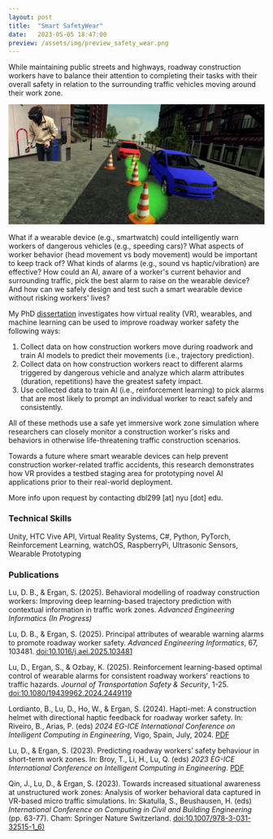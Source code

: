 ```yaml
---
layout: post
title:  "Smart SafetyWear"
date:   2023-05-05 18:47:00
preview: /assets/img/preview_safety_wear.png
---
```


While maintaining public streets and highways, roadway construction workers have to balance their attention to completing their tasks with their overall safety in relation to the surrounding traffic vehicles moving around their work zone.

![VR roadway work zone simulation](/assets/img/safety-wear/promo.png)

What if a wearable device (e.g., smartwatch) could intelligently warn workers of dangerous vehicles (e.g., speeding cars)? What aspects of worker behavior (head movement vs body movement) would be important to keep track of? What kinds of alarms (e.g., sound vs haptic/vibration) are effective? How could an AI, aware of a worker's current behavior and surrounding traffic, pick the best alarm to raise on the wearable device? And how can we safely design and test such a smart wearable device without risking workers' lives?

My PhD [dissertation](https://www.proquest.com/docview/3213689744) investigates how virtual reality (VR), wearables, and machine learning can be used to improve roadway worker safety the following ways:

 1. Collect data on how construction workers move during roadwork and train AI models to predict their movements (i.e., trajectory prediction).
 2. Collect data on how construction workers react to different alarms triggered by dangerous vehicle and analyze which alarm attributes (duration, repetitions) have the greatest safety impact.
 3. Use collected data to train AI (i.e., reinforcement learning) to pick alarms that are most likely to prompt an individual worker to react safely and consistently.

All of these methods use a safe yet immersive work zone simulation where researchers can closely monitor a construction worker's risks and behaviors in otherwise life-threatening traffic construction scenarios.

Towards a future where smart wearable devices can help prevent construction worker-related traffic accidents, this research demonstrates how VR provides a testbed staging area for prototyping novel AI applications prior to their real-world deployment.
 
More info upon request by contacting dbl299 [at] nyu [dot] edu.

### Technical Skills

Unity, HTC Vive API, Virtual Reality Systems, C#, Python, PyTorch, Reinforcement Learning, watchOS, RaspberryPi, Ultrasonic Sensors, Wearable Prototyping

### Publications

Lu, D. B., & Ergan, S. (2025). Behavioral modelling of roadway construction workers: Improving deep learning-based trajectory prediction with contextual information in traffic work zones. *Advanced Engineering Informatics (In Progress)*

Lu, D. B., & Ergan, S. (2025). Principal attributes of wearable warning alarms to promote roadway worker safety. *Advanced Engineering Informatics*, 67, 103481. [doi:10.1016/j.aei.2025.103481](https://doi.org/10.1016/j.aei.2025.103481)

Lu, D., Ergan, S., & Ozbay, K. (2025). Reinforcement learning-based optimal control of wearable alarms for consistent roadway workers’ reactions to traffic hazards. *Journal of Transportation Safety & Security*, 1-25. [doi:10.1080/19439962.2024.2449119](https://doi.org/10.1080/19439962.2024.2449119)

Lordianto, B., Lu, D., Ho, W., & Ergan, S. (2024). Hapti-met: A construction helmet with directional haptic feedback for roadway worker safety. In: Riveiro, B., Arias, P. (eds) *2024 EG-ICE International Conference on Intelligent Computing in Engineering*, Vigo, Spain, July, 2024. [PDF](https://www.researchgate.net/profile/Daniel-Lu-21/publication/383456833_Hapti-met_A_Construction_Helmet_with_Directional_Haptic_Feedback_for_Roadway_Worker_Safety/links/66ce1eb6b1606e24c2a3c6d1/Hapti-met-A-Construction-Helmet-with-Directional-Haptic-Feedback-for-Roadway-Worker-Safety.pdf)

Lu, D., & Ergan, S. (2023). Predicting roadway workers’ safety behaviour in short-term work zones. In: Broy, T., Li, H., Lu, Q. (eds) *2023 EG-ICE International Conference on Intelligent Computing in Engineering*. [PDF](https://www.ucl.ac.uk/bartlett/sites/bartlett/files/predicting_roadway_workers_safety_behaviour_in_short-term_work_zones.pdf)

Qin, J., Lu, D., & Ergan, S. (2023). Towards increased situational awareness at unstructured work zones: Analysis of worker behavioral data captured in VR-based micro traffic simulations. In: Skatulla, S., Beushausen, H. (eds) *International Conference on Computing in Civil and Building Engineering* (pp. 63-77). Cham: Springer Nature Switzerland. [doi:10.1007/978-3-031-32515-1_6)](https://doi.org/10.1007/978-3-031-32515-1_6)